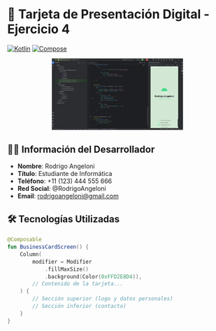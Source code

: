 # 📇 Tarjeta de Presentación Digital - Ejercicio 4

[![Kotlin](https://img.shields.io/badge/Kotlin-1.9.0-blue.svg)](https://kotlinlang.org)
[![Compose](https://img.shields.io/badge/Jetpack%20Compose-1.6.0-brightgreen)](https://developer.android.com/jetpack/compose)

<div align="center">
  <img src="https://github.com/rodrigoangeloni/ipdm-oto-2025-rodrigo_angeloni_ejercicio-4/raw/main/app/src/main/res/drawable-nodpi/captura_ejercicio_4.png" width="300" alt="Captura de la tarjeta de presentación">
</div>

## 👨‍💻 Información del Desarrollador
- **Nombre**: Rodrigo Angeloni
- **Título**: Estudiante de Informática
- **Teléfono**: +11 (123) 444 555 666
- **Red Social**: @RodrigoAngeloni
- **Email**: rodrigoangeloni@gmail.com

## 🛠 Tecnologías Utilizadas
```kotlin
@Composable
fun BusinessCardScreen() {
    Column(
        modifier = Modifier
            .fillMaxSize()
            .background(Color(0xFFD2E8D4)),
        // Contenido de la tarjeta...
    ) {
        // Sección superior (logo y datos personales)
        // Sección inferior (contacto)
    }
}
